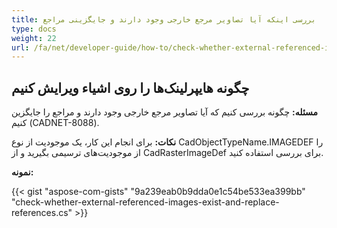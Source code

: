 ```yaml
---
title: بررسی اینکه آیا تصاویر مرجع خارجی وجود دارند و جایگزینی مراجع
type: docs
weight: 22
url: /fa/net/developer-guide/how-to/check-whether-external-referenced-images-exist-and-replace-references/
---
```


## **چگونه هایپرلینک‌ها را روی اشیاء ویرایش کنیم**

**مسئله:** چگونه بررسی کنیم که آیا تصاویر مرجع خارجی وجود دارند و مراجع را جایگزین کنیم (CADNET-8088).

**نکات:** برای انجام این کار، یک موجودیت از نوع CadObjectTypeName.IMAGEDEF را از موجودیت‌های ترسیمی بگیرید و از CadRasterImageDef برای بررسی استفاده کنید.

**نمونه:**

{{< gist "aspose-com-gists" "9a239eab0b9dda0e1c54be533ea399bb" "check-whether-external-referenced-images-exist-and-replace-references.cs" >}}
